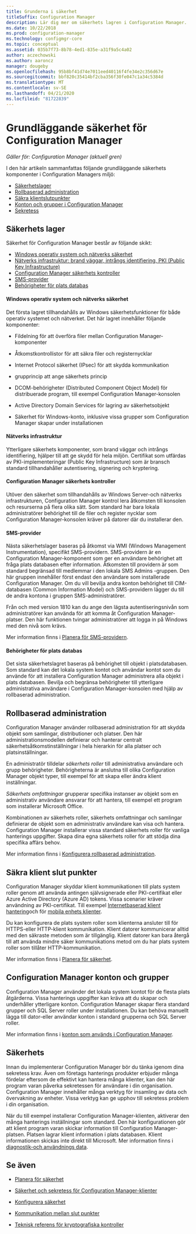 ```yaml
---
title: Grunderna i säkerhet
titleSuffix: Configuration Manager
description: Lär dig mer om säkerhets lagren i Configuration Manager.
ms.date: 10/22/2018
ms.prod: configuration-manager
ms.technology: configmgr-core
ms.topic: conceptual
ms.assetid: 035b7f73-8b78-4ed1-835e-a31f9a5c4a02
author: aczechowski
ms.author: aaroncz
manager: dougeby
ms.openlocfilehash: 95b8bf41d74e7011eed40116f4fe34e2c356d67e
ms.sourcegitcommit: bbf820c35414bf2cba356f30fe047c1a34c5384d
ms.translationtype: MT
ms.contentlocale: sv-SE
ms.lasthandoff: 04/21/2020
ms.locfileid: "81722839"
---
```

# <a name="fundamentals-of-security-for-configuration-manager"></a>Grundläggande säkerhet för Configuration Manager

*Gäller för: Configuration Manager (aktuell gren)*

I den här artikeln sammanfattas följande grundläggande säkerhets komponenter i Configuration Managers miljö:
- [Säkerhetslager](#bkmk_layers)
- [Rollbaserad administration](#bkmk_rba)
- [Säkra klientslutpunkter](#bkmk_endpoints)
- [Konton och grupper i Configuration Manager](#bkmk_accounts)
- [Sekretess](#bkmk_privacy)

## <a name="security-layers"></a><a name="bkmk_layers"></a>Säkerhets lager

Säkerhet för Configuration Manager består av följande skikt: 
- [Windows operativ system och nätverks säkerhet](#bkmk_layer-windows)
- [Nätverks infrastruktur: brand väggar, intrångs identifiering, PKI (Public Key Infrastructure)](#bkmk_layer-network)
- [Configuration Manager säkerhets kontroller](#bkmk_layer-cm)
- [SMS-provider](#bkmk_layer-provider)
- [Behörigheter för plats databas](#bkmk_layer-db)

#### <a name="windows-os-and-network-security"></a><a name="bkmk_layer-windows"></a>Windows operativ system och nätverks säkerhet
Det första lagret tillhandahålls av Windows säkerhetsfunktioner för både operativ systemet och nätverket. Det här lagret innehåller följande komponenter:  

-   Fildelning för att överföra filer mellan Configuration Manager-komponenter  

-   Åtkomstkontrollistor för att säkra filer och registernycklar  

-   Internet Protocol säkerhet (IPsec) för att skydda kommunikation  

-   grupprincip att ange säkerhets princip  

-   DCOM-behörigheter (Distributed Component Object Model) för distribuerade program, till exempel Configuration Manager-konsolen  

-   Active Directory Domain Services för lagring av säkerhetsobjekt  

-   Säkerhet för Windows-konto, inklusive vissa grupper som Configuration Manager skapar under installationen  

#### <a name="network-infrastructure"></a><a name="bkmk_layer-network"></a>Nätverks infrastruktur

Ytterligare säkerhets komponenter, som brand väggar och intrångs identifiering, hjälper till att ge skydd för hela miljön. Certifikat som utfärdas av PKI-implementeringar (Public Key Infrastructure) som är bransch standard tillhandahåller autentisering, signering och kryptering.  

#### <a name="configuration-manager-security-controls"></a><a name="bkmk_layer-cm"></a>Configuration Manager säkerhets kontroller

Utöver den säkerhet som tillhandahålls av Windows Server-och nätverks infrastrukturen, Configuration Manager kontrol lera åtkomsten till konsolen och resurserna på flera olika sätt. Som standard har bara lokala administratörer behörighet till de filer och register nycklar som Configuration Manager-konsolen kräver på datorer där du installerar den.  

#### <a name="sms-provider"></a><a name="bkmk_layer-provider"></a>SMS-provider

Nästa säkerhetslager baseras på åtkomst via WMI (Windows Management Instrumentation), specifikt SMS-providern. SMS-providern är en Configuration Manager-komponent som ger en användare behörighet att fråga plats databasen efter information. Åtkomsten till providern är som standard begränsad till medlemmar i den lokala SMS Admins -gruppen. Den här gruppen innehåller först endast den användare som installerade Configuration Manager. Om du vill bevilja andra konton behörighet till CIM-databasen (Common Information Model) och SMS-providern lägger du till de andra kontona i gruppen SMS-administratörer.  

Från och med version 1810 kan du ange den lägsta autentiseringsnivån som administratörer kan använda för att komma åt Configuration Manager-platser. Den här funktionen tvingar administratörer att logga in på Windows med den nivå som krävs. <!--1357013-->  

Mer information finns i [Planera för SMS-providern](../plan-design/hierarchy/plan-for-the-sms-provider.md).

#### <a name="site-database-permissions"></a><a name="bkmk_layer-db"></a>Behörigheter för plats databas

Det sista säkerhetslagret baseras på behörighet till objekt i platsdatabasen. Som standard kan det lokala system kontot och användar kontot som du använde för att installera Configuration Manager administrera alla objekt i plats databasen. Bevilja och begränsa behörigheter till ytterligare administrativa användare i Configuration Manager-konsolen med hjälp av rollbaserad administration.  



## <a name="role-based-administration"></a><a name="bkmk_rba"></a>Rollbaserad administration  

 Configuration Manager använder rollbaserad administration för att skydda objekt som samlingar, distributioner och platser. Den här administrationsmodellen definierar och hanterar centralt säkerhetsåtkomstinställningar i hela hierarkin för alla platser och platsinställningar. 

 En administratör tilldelar *säkerhets roller* till administrativa användare och grupp behörigheter. Behörigheterna är anslutna till olika Configuration Manager objekt typer, till exempel för att skapa eller ändra klient inställningar. 

 *Säkerhets omfattningar* grupperar specifika instanser av objekt som en administrativ användare ansvarar för att hantera, till exempel ett program som installerar Microsoft Office. 

 Kombinationen av säkerhets roller, säkerhets omfattningar och samlingar definierar de objekt som en administrativ användare kan visa och hantera. Configuration Manager installerar vissa standard säkerhets roller för vanliga hanterings uppgifter. Skapa dina egna säkerhets roller för att stödja dina specifika affärs behov.  

 Mer information finns i [Konfigurera rollbaserad administration](../servers/deploy/configure/configure-role-based-administration.md).  



## <a name="securing-client-endpoints"></a><a name="bkmk_endpoints"></a>Säkra klient slut punkter  

 Configuration Manager skyddar klient kommunikationen till plats system roller genom att använda antingen självsignerade eller PKI-certifikat eller Azure Active Directory (Azure AD) tokens. Vissa scenarier kräver användning av PKI-certifikat. Till exempel [Internetbaserad klient hantering](../clients/manage/plan-internet-based-client-management.md)och för [mobila enhets klienter](../../mdm/plan-design/plan-on-premises-mdm.md).  

 Du kan konfigurera de plats system roller som klienterna ansluter till för HTTPS-eller HTTP-klient kommunikation. Klient datorer kommunicerar alltid med den säkraste metoden som är tillgänglig. Klient datorer kan bara återgå till att använda mindre säker kommunikations metod om du har plats system roller som tillåter HTTP-kommunikation.  

 Mer information finns i [Planera för säkerhet](../plan-design/security/plan-for-security.md).



## <a name="configuration-manager-accounts-and-groups"></a><a name="bkmk_accounts"></a>Configuration Manager konton och grupper  

 Configuration Manager använder det lokala system kontot för de flesta plats åtgärderna. Vissa hanterings uppgifter kan kräva att du skapar och underhåller ytterligare konton. Configuration Manager skapar flera standard grupper och SQL Server roller under installationen. Du kan behöva manuellt lägga till dator-eller användar konton i standard grupperna och SQL Server roller.  

 Mer information finns i [konton som används i Configuration Manager](../plan-design/hierarchy/accounts.md).  



## <a name="privacy"></a><a name="bkmk_privacy"></a>Säkerhets  

 Innan du implementerar Configuration Manager bör du tänka igenom dina sekretess krav. Även om företags hanterings produkter erbjuder många fördelar eftersom de effektivt kan hantera många klienter, kan den här program varan påverka sekretessen för användare i din organisation. Configuration Manager innehåller många verktyg för insamling av data och övervakning av enheter. Vissa verktyg kan ge upphov till sekretess problem i din organisation.  

 När du till exempel installerar Configuration Manager-klienten, aktiverar den många hanterings inställningar som standard. Den här konfigurationen gör att klient program varan skickar information till Configuration Manager-platsen. Platsen lagrar klient information i plats databasen. Klient informationen skickas inte direkt till Microsoft. Mer information finns i [diagnostik-och användnings data](../plan-design/diagnostics/diagnostics-and-usage-data.md).



## <a name="see-also"></a>Se även

- [Planera för säkerhet](../plan-design/security/plan-for-security.md)  

- [Säkerhet och sekretess för Configuration Manager-klienter](../clients/deploy/plan/security-and-privacy-for-clients.md)  

- [Konfigurera säkerhet](../plan-design/security/configure-security.md)   

- [Kommunikation mellan slut punkter](../plan-design/hierarchy/communications-between-endpoints.md)  

- [Teknisk referens för kryptografiska kontroller](../plan-design/security/cryptographic-controls-technical-reference.md)  
